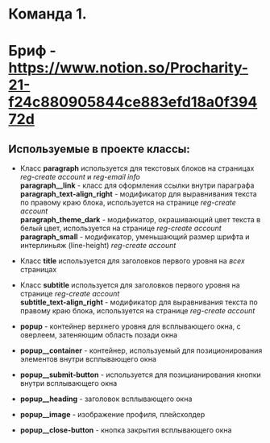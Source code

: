 # Команда 1.

# Бриф - https://www.notion.so/Procharity-21-f24c880905844ce883efd18a0f39472d

## Используемые в проекте классы:

- Класс **paragraph** используется для текстовых блоков на страницах _reg-сreate account_ и _reg-email info_  
  **paragraph\_\_link** - класс для оформления ссылки внутри параграфа  
  **paragraph_text-align_right** - модификатор для выравнивания текста по правому краю блока, используется на странице _reg-сreate account_  
  **paragraph_theme_dark** - модификатор, окрашивающий цвет текста в белый цвет, используется на странице _reg-сreate account_  
  **paragraph_small** - модификатор, уменьшающий размер шрифта и интерлиньяж (line-height) _reg-сreate account_

- Класс **title** используется для заголовков первого уровня на _всех_ страницах

- Класс **subtitle** используется для заголовков первого уровня на странице _reg-сreate account_  
  **subtitle_text-align_right** - модификатор для выравнивания текста по правому краю блока, используется на странице _reg-сreate account_

- **popup** - контейнер верхнего уровня для всплывающего окна, с оверлеем, затеняющим область позади окна
- **popup\_\_container** - контейнер, используемый для позиционирования элементов внутри всплывающего окна
- **popup\_\_submit-button** - используется для позицианирования кнопки внутри всплывающего окна
- **popup\_\_heading** - заголовок всплывающего окна
- **popup\_\_image** - изображение профиля, плейсхолдер
- **popup\_\_close-button** - кнопка закрытия всплывающего окна
